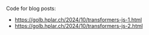 Code for blog posts: 
  - https://golb.hplar.ch/2024/10/transformers-js-1.html
  - https://golb.hplar.ch/2024/10/transformers-js-2.html
